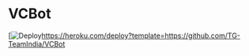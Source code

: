 # VCBot
[![Deploy](https://www.herokucdn.com/deploy/button.svg)https://heroku.com/deploy?template=https://github.com/TG-TeamIndia/VCBot

